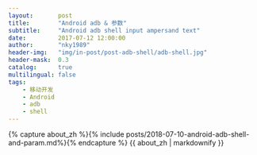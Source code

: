 ```yaml
---
layout:       post
title:        "Android adb & 参数"
subtitle:     "Android adb shell input ampersand text"
date:         2017-07-12 12:00:00
author:       "nky1989"
header-img:   "img/in-post/post-adb-shell/adb-shell.jpg"
header-mask:  0.3
catalog:      true
multilingual: false
tags:
    - 移动开发
    - Android
    - adb
    - shell
---
```

<!-- Chinese Version -->
<div class="post-container">
    {% capture about_zh %}{% include posts/2018-07-10-android-adb-shell-and-param.md%}{% endcapture %}
    {{ about_zh | markdownify }}
</div>

